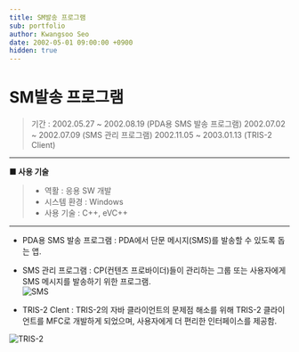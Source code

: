 ```yaml
---
title: SM발송 프로그램
sub: portfolio
author: Kwangsoo Seo
date: 2002-05-01 09:00:00 +0900
hidden: true
---
```


# SM발송 프로그램
> 기간 : 2002.05.27 ~ 2002.08.19 (PDA용 SMS 발송 프로그램)
>         2002.07.02 ~ 2002.07.09 (SMS 관리 프로그램)
>         2002.11.05 ~ 2003.01.13 (TRIS-2 Client)
---

**■ 사용 기술**

>  * 역활 : 응용 SW 개발
>  * 시스템 환경 : Windows
>  * 사용 기술 : C++, eVC++

---

* PDA용 SMS 발송 프로그램 : PDA에서 단문 메시지(SMS)를 발송할 수 있도록 돕는 앱.
 
* SMS 관리 프로그램 : CP(컨텐츠 프로바이더)들이 관리하는 그룹 또는 사용자에게 SMS 메시지를 발송하기 위한 프로그램.   
![SMS](https://monoslab.github.io/assets/img/portfolio/SMS.png)   

* TRIS-2 Clent : TRIS-2의 자바 클라이언트의 문제점 해소를 위해 TRIS-2 클라이언트를 MFC로 개발하게 되었으며,  사용자에게 더 편리한 인터페이스를 제공함.   

![TRIS-2](https://monoslab.github.io/assets/img/portfolio/tris_2.png)   
